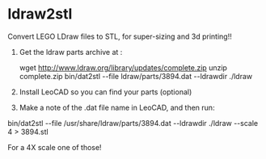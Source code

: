 # ldraw2stl

Convert LEGO LDraw files to STL, for super-sizing and 3d printing!!

1) Get the ldraw parts archive at [](http://www.ldraw.org/article/13.html):

    wget http://www.ldraw.org/library/updates/complete.zip
    unzip complete.zip
    bin/dat2stl --file ldraw/parts/3894.dat --ldrawdir ./ldraw

2) Install LeoCAD so you can find your parts (optional)

3) Make a note of the .dat file name in LeoCAD, and then run:

  bin/dat2stl --file /usr/share/ldraw/parts/3894.dat --ldrawdir ./ldraw --scale 4 > 3894.stl

For a 4X scale one of those!

